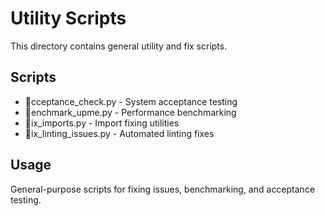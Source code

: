 ﻿# Utility Scripts

This directory contains general utility and fix scripts.

## Scripts

- cceptance_check.py - System acceptance testing
- enchmark_upme.py - Performance benchmarking
- ix_imports.py - Import fixing utilities
- ix_linting_issues.py - Automated linting fixes

## Usage

General-purpose scripts for fixing issues, benchmarking, and acceptance testing.
